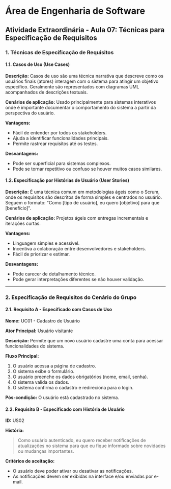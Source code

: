 # Área de Engenharia de Software

## Atividade Extraordinária - Aula 07: Técnicas para Especificação de Requisitos

### 1. Técnicas de Especificação de Requisitos

#### 1.1. Casos de Uso (Use Cases)

**Descrição:**
Casos de uso são uma técnica narrativa que descreve como os usuários finais (atores) interagem com o sistema para atingir um objetivo específico. Geralmente são representados com diagramas UML acompanhados de descrições textuais.

**Cenários de aplicação:**
Usado principalmente para sistemas interativos onde é importante documentar o comportamento do sistema a partir da perspectiva do usuário.

**Vantagens:**
- Fácil de entender por todos os stakeholders.
- Ajuda a identificar funcionalidades principais.
- Permite rastrear requisitos até os testes.

**Desvantagens:**
- Pode ser superficial para sistemas complexos.
- Pode se tornar repetitivo ou confuso se houver muitos casos similares.

#### 1.2. Especificação por Histórias de Usuário (User Stories)

**Descrição:**
É uma técnica comum em metodologias ágeis como o Scrum, onde os requisitos são descritos de forma simples e centrados no usuário. Seguem o formato: "Como [tipo de usuário], eu quero [objetivo] para que [benefício]".

**Cenários de aplicação:**
Projetos ágeis com entregas incrementais e iterações curtas.

**Vantagens:**
- Linguagem simples e acessível.
- Incentiva a colaboração entre desenvolvedores e stakeholders.
- Fácil de priorizar e estimar.

**Desvantagens:**
- Pode carecer de detalhamento técnico.
- Pode gerar interpretações diferentes se não houver validação.

---

### 2. Especificação de Requisitos do Cenário do Grupo

#### 2.1. Requisito A - Especificado com Casos de Uso

**Nome:** UC01 - Cadastro de Usuário

**Ator Principal:** Usuário visitante

**Descrição:** Permite que um novo usuário cadastre uma conta para acessar funcionalidades do sistema.

**Fluxo Principal:**
1. O usuário acessa a página de cadastro.
2. O sistema exibe o formulário.
3. O usuário preenche os dados obrigatórios (nome, email, senha).
4. O sistema valida os dados.
5. O sistema confirma o cadastro e redireciona para o login.

**Pós-condição:** O usuário está cadastrado no sistema.

#### 2.2. Requisito B - Especificado com História de Usuário

**ID:** US02

**História:**
> Como usuário autenticado, eu quero receber notificações de atualizações no sistema para que eu fique informado sobre novidades ou mudanças importantes.

**Critérios de aceitação:**
- O usuário deve poder ativar ou desativar as notificações.
- As notificações devem ser exibidas na interface e/ou enviadas por e-mail.


